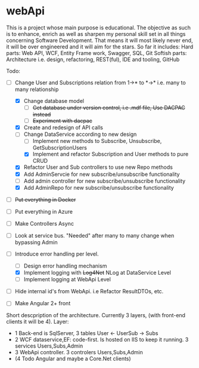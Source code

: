 # webApi

This is a project whose main purpose is educational. The objective as such is to enhance, enrich as well as sharpen my personal skill set in all things concerning Software Development.
That means it will most likely never end, it will be over engineered and it will aim for the stars.
So far it includes: 
Hard parts: Web API, WCF, Entity Frame work, Swagger, SQL, Git
Softish parts: Architecture i.e. design, refactoring, REST(ful), IDE and tooling, GitHub

Todo:
- [ ] Change User and Subscriptions relation from 1->* to \*->\* i.e. many to many relationship
   - [x] Change database model
      - [ ] ~~Get database under version control, i.e .mdf file, Use DACPAC instead~~
      - [ ] ~~Experiment with dacpac~~
   - [x] Create and redesign of API calls
    - [ ] Change DataService according to new design
       - [ ] Implement new methods to Subscribe, Unsubscribe, GetSubscriptionUsers
       - [x] Implement and refactor Subscription and User methods to pure CRUD
    - [x] Refactor User and Sub controllers to use new Repo methods
    - [x] Add AdminServcie for new subscribe/unsubscribe functionality
    - [ ] Add admin controller for new subscribe/unsubscribe functionality
   - [x] Add AdminRepo for new subscribe/unsubscribe functionality
- [ ] ~~Put everything in Docker~~
- [ ] Put everything in Azure
- [ ] Make Controllers Async
- [ ] Look at service bus. "Needed" after many to many change when bypassing Admin 
- [ ] Introduce error handling per level.
   - [ ] Design error handling mechanism
   - [x] Implement logging with ~~Log4Net~~ NLog at DataService Level
   - [ ] Implement logging at WebApi Level
- [ ] Hide internal id's from WebApi. i.e Refactor ResultDTOs, etc. 
- [ ] Make Angular 2+ front
    

Short descpription of the architecture. Currently 3 layers, (with front-end clients it will be 4). 
Layer: 
  - 1 Back-end is SqlServer, 3 tables User <- UserSub -> Subs
  - 2 WCF dataservice,EF: code-first. Is hosted on IIS to keep it running. 3 services Users,Subs,Admin
  - 3 WebApi controller.  3 controlers Users,Subs,Admin
  - (4 Todo Angular and maybe a Core.Net clients)
